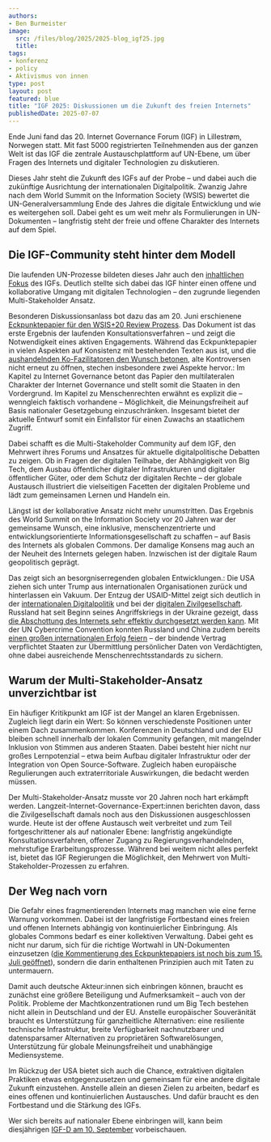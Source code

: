 ```yaml
---
authors:
- Ben Burmeister
image: 
  src: /files/blog/2025/2025-blog_igf25.jpg
  title:
tags:
- konferenz
- policy
- Aktivismus von innen
type: post
layout: post
featured: blue
title: "IGF 2025: Diskussionen um die Zukunft des freien Internets"
publishedDate: 2025-07-07
---
```

Ende Juni fand das 20. Internet Governance Forum (IGF) in Lillestrøm, Norwegen statt. Mit fast 5000 registrierten Teilnehmenden aus der ganzen Welt ist das IGF die zentrale Austauschplattform auf UN-Ebene, um über Fragen des Internets und digitaler Technologien zu diskutieren. 

Dieses Jahr steht die Zukunft des IGFs auf der Probe – und dabei auch die zukünftige Ausrichtung der internationalen Digitalpolitik. Zwanzig Jahre nach dem World Summit on the Information Society (WSIS) bewertet die UN-Generalversammlung Ende des Jahres die digitale Entwicklung und wie es weitergehen soll.  Dabei geht es um weit mehr als Formulierungen in UN-Dokumenten – langfristig steht der freie und offene Charakter des Internets auf dem Spiel.

## Die IGF-Community steht hinter dem Modell

Die laufenden UN-Prozesse bildeten dieses Jahr auch den [inhaltlichen Fokus](https://www.internetgovernance.org/2025/04/23/has-the-igf-lost-the-plot/) des IGFs. Deutlich stellte sich dabei das IGF hinter einen offene und kollaborative Umgang mit digitalen Technologien – den zugrunde liegenden Multi-Stakeholder Ansatz.

Besonderen Diskussionsanlass bot dazu das am 20. Juni erschienene [Eckpunktepapier für den WSIS+20 Review Prozess](https://publicadministration.desa.un.org/sites/default/files/2021-04/2025/WSIS%2B20_ElementsPaper_20June.pdf). Das Dokument ist das erste Ergebnis der laufenden Konsultationsverfahren – und zeigt die Notwendigkeit eines aktiven Engagements. Während das Eckpunktepapier in vielen Aspekten auf Konsistenz mit bestehenden Texten aus ist, und die [aushandelnden Ko-Fazilitatoren den Wunsch betonen](https://dig.watch/event/internet-governance-forum-2025/wsis20-open-consultation-session-with-co-facilitators), alte Kontroversen nicht erneut zu öffnen, stechen insbesondere zwei Aspekte hervor.: Im Kapitel zu Internet Governance betont das Papier den multilateralen Charakter der Internet Governance und stellt somit die Staaten in den Vordergrund. Im Kapitel zu Menschenrechten erwähnt es explizit die – wenngleich faktisch vorhandene – Möglichkeit, die Meinungsfreiheit auf Basis nationaler Gesetzgebung einzuschränken. Insgesamt bietet der aktuelle Entwurf somit ein Einfallstor für einen Zuwachs an staatlichem Zugriff. 

Dabei schafft es die Multi-Stakeholder Community auf dem IGF, den Mehrwert ihres Forums und Ansatzes für aktuelle digitalpolitische Debatten zu zeigen. Ob in Fragen der digitalen Teilhabe, der Abhängigkeit von Big Tech, dem Ausbau öffentlicher digitaler Infrastrukturen und digitaler öffentlicher Güter, oder dem Schutz der digitalen Rechte – der globale Austausch illustriert die vielseitigen Facetten der digitalen Probleme und lädt zum gemeinsamen Lernen und Handeln ein. 

Längst ist der kollaborative Ansatz nicht mehr unumstritten. Das Ergebnis des World Summit on the Information Society vor 20 Jahren war der gemeinsame Wunsch, eine inklusive, menschenzentrierte und entwicklungsorientierte Informationsgesellschaft zu schaffen – auf Basis des Internets als globalen Commons. Der damalige Konsens mag auch an der Neuheit des Internets gelegen haben. Inzwischen ist der digitale Raum geopolitisch geprägt.

Das zeigt sich an besorgniserregenden globalen Entwicklungen.: Die USA ziehen sich unter Trump aus internationalen Organisationen zurück und hinterlassen ein Vakuum. Der Entzug der USAID-Mittel zeigt sich deutlich in der [internationalen Digitalpolitik](https://www.atlanticcouncil.org/blogs/new-atlanticist/how-the-us-retreat-from-the-un-endangers-the-future-of-internet-governance/) und bei der [digitalen Zivilgesellschaft](https://dgap.org/en/research/publications/trumps-reshuffling-us-foreign-aid-endangers-internet-freedom). Russland hat seit Beginn seines Angriffskriegs in der Ukraine gezeigt, dass [die Abschottung des Internets sehr effektiv durchgesetzt werden kann](https://internationalepolitik.de/de/spionieren-kontrollieren-desinformieren-1). Mit der UN Cybercrime Convention konnten Russland und China zudem bereits [einen großen internationalen Erfolg feiern](https://cepa.org/article/russia-and-china-cheer-un-cybercrime-convention/) – der bindende Vertrag verpflichtet Staaten zur Übermittlung persönlicher Daten von Verdächtigten, ohne dabei ausreichende Menschenrechtsstandards zu sichern. 

## Warum der Multi-Stakeholder-Ansatz unverzichtbar ist

Ein häufiger Kritikpunkt am IGF ist der Mangel an klaren Ergebnissen. Zugleich liegt darin ein Wert: So können verschiedenste Positionen unter einem Dach zusammenkommen. Konferenzen in Deutschland und der EU bleiben schnell innerhalb der lokalen Community gefangen, mit mangelnder Inklusion von Stimmen aus anderen Staaten. Dabei besteht hier nicht nur großes Lernpotenzial – etwa beim Aufbau digitaler Infrastruktur oder der Integration von Open Source-Software. Zugleich haben europäische Regulierungen auch extraterritoriale Auswirkungen, die bedacht werden müssen.

Der Multi-Stakeholder-Ansatz musste vor 20 Jahren noch hart erkämpft werden. Langzeit-Internet-Governance-Expert:innen berichten davon, dass die Zivilgesellschaft damals noch aus den Diskussionen ausgeschlossen wurde. Heute ist der offene Austausch weit verbreitet und zum Teil fortgeschrittener als auf nationaler Ebene: langfristig angekündigte Konsultationsverfahren, offener Zugang zu Regierungsverhandelnden, mehrstufige Erarbeitungsprozesse. Während bei weitem nicht alles perfekt ist, bietet das IGF Regierungen die Möglichkeit, den Mehrwert von Multi-Stakeholder-Prozessen zu erfahren. 

## Der Weg nach vorn

Die Gefahr eines fragmentierenden Internets mag manchen wie eine ferne Warnung vorkommen. Dabei ist der langfristige Fortbestand eines freien und offenen Internets abhängig von kontinuierlicher Einbringung. Als globales Commons bedarf es einer kollektiven Verwaltung. Dabei geht es nicht nur darum, sich für die richtige Wortwahl in UN-Dokumenten einzusetzen ([die Kommentierung des Eckpunktepapiers ist noch bis zum 15. Juli geöffnet](https://forms.office.com/Pages/ResponsePage.aspx?id=2zWeD09UYE-9zF6kFubccA9MLsbciY9FuR_t2RxbPZ1UN1c1RVdMV09EQUg0VjdCTTZBMk1KMFowVC4u)), sondern die darin enthaltenen Prinzipien auch mit Taten zu untermauern.

Damit auch deutsche Akteur:innen sich einbringen können, braucht es zunächst eine größere Beteiligung und Aufmerksamkeit – auch von der Politik. Probleme der Machtkonzentrationen rund um Big Tech bestehen nicht allein in Deutschland und der EU. Anstelle europäischer Souveränität braucht es Unterstützung für ganzheitliche Alternativen: eine resiliente technische Infrastruktur, breite Verfügbarkeit nachnutzbarer und datensparsamer Alternativen zu proprietären Softwarelösungen, Unterstützung für globale Meinungsfreiheit und unabhängige Mediensysteme.

Im Rückzug der USA bietet sich auch die Chance, extraktiven digitalen Praktiken etwas entgegenzusetzen und gemeinsam für eine andere digitale Zukunft einzustehen. Anstelle allein an diesen Zielen zu arbeiten, bedarf es eines offenen und kontinuierlichen Austausches. Und dafür braucht es den Fortbestand und die Stärkung des IGFs.

Wer sich bereits auf nationaler Ebene einbringen will, kann beim diesjährigen [IGF-D am 10. September](https://igf-d.de/) vorbeischauen.
